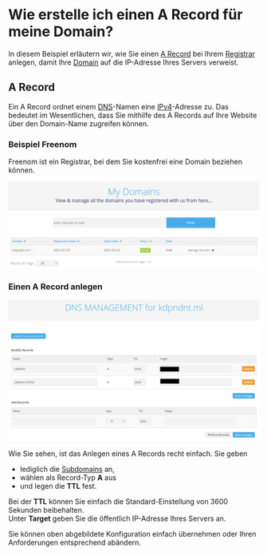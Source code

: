 <style>
    img[src$="#shadow-round"] {
        border-radius: 20px;
        box-shadow: 1px 10px 16px #222222;
        max-width: 50%;
        max-height: auto;
    }
</style>
# Wie erstelle ich einen A Record für meine Domain?

In diesem Beispiel erläutern wir, wie Sie einen [A Record](https://de.wikipedia.org/w/index.php?title=A_Resource_Record&oldid=175014183) bei Ihrem [Registrar](https://de.wikipedia.org/w/index.php?title=Domain_Name_Registrar&oldid=169813280) anlegen, damit Ihre [Domain](https://de.wikipedia.org/w/index.php?title=Domain_(Internet)&oldid=207898687) auf die IP-Adresse Ihres Servers verweist.

## A Record

Ein A Record ordnet einem [DNS](https://de.wikipedia.org/w/index.php?title=Domain_Name_System&oldid=208172685)-Namen eine [IPv4](https://de.wikipedia.org/w/index.php?title=IPv4&oldid=208128620)-Adresse zu. Das bedeutet im Wesentlichen, dass Sie mithilfe des A Records auf Ihre Website über den Domain-Name zugreifen können.

### Beispiel Freenom  

Freenom ist ein Registrar, bei dem Sie kostenfrei eine Domain beziehen können. 

![Freenoms Hauptseite](Images/reg_home.png#shadow-round)

### Einen A Record anlegen  

![Freenoms DNS Konfiguration](Images/reg_dns_short_censored.png#shadow-round)

Wie Sie sehen, ist das Anlegen eines A Records recht einfach. Sie geben 
* lediglich die [Subdomains](https://de.wikipedia.org/w/index.php?title=Domain&oldid=206039678) an,
* wählen als Record-Typ __A__ aus 
* und legen die __TTL__ fest.   

Bei der __TTL__ können Sie einfach die Standard-Einstellung von 3600 Sekunden beibehalten.  
Unter __Target__ geben Sie die öffentlich IP-Adresse Ihres Servers an.  

Sie können oben abgebildete Konfiguration einfach übernehmen oder Ihren Anforderungen entsprechend abändern.   

